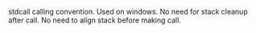 stdcall calling convention.Used on windows. No need for stack cleanup after call. No need to align stack before making call.
